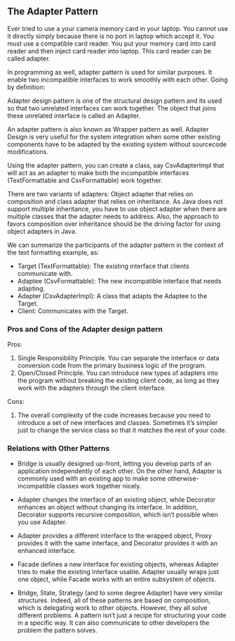 <h2>The Adapter Pattern</h2>

Ever tried to use a your camera memory card in your laptop. You cannot use it directly simply because there is no port in laptop which accept it. You must use a compatible card reader. You put your memory card into card reader and then inject card reader into laptop. This card reader can be called adapter.

In programming as well, adapter pattern is used for similar purposes. It enable two incompatible interfaces to work smoothly with each other. Going by definition:

Adapter design pattern is one of the structural design pattern and its used so that two unrelated interfaces can work together. The object that joins these unrelated interface is called an Adapter.

An adapter pattern is also known as Wrapper pattern as well. Adapter Design is very useful for the system integration when some other existing components have to be adapted by the existing system without sourcecode modifications.

Using the adapter pattern, you can create a class, say CsvAdapterImpl that will act as an adapter to make both the incompatible interfaces (TextFormattable and CsvFormattable) work together.

There are two variants of adapters: Object adapter that relies on composition and class adapter that relies on inheritance. As Java does not support multiple inheritance, you have to use object adapter when there are multiple classes that the adapter needs to address. Also, the approach to favors composition over inheritance should be the driving factor for using object adapters in Java.

We can summarize the participants of the adapter pattern in the context of the text formatting example, as:

- Target (TextFormattable): The existing interface that clients communicate with.
- Adaptee (CsvFormattable): The new incompatible interface that needs adapting.
- Adapter (CsvAdapterImpl): A class that adapts the Adaptee to the Target.
- Client: Communicates with the Target.

<h3>Pros and Cons of the Adapter design pattern</h3>

Pros:

1. Single Responsibility Principle. You can separate the interface or data conversion code from the primary business logic of the program.
2. Open/Closed Principle. You can introduce new types of adapters into the program without breaking the existing client code, as long as they work with the adapters through the client interface.

Cons:

1. The overall complexity of the code increases because you need to introduce a set of new interfaces and classes. Sometimes it’s simpler just to change the service class so that it matches the rest of your code.

<h3>Relations with Other Patterns</h3>

- Bridge is usually designed up-front, letting you develop parts of an application independently of each other. On the other hand, Adapter is commonly used with an existing app to make some otherwise-incompatible classes work together nicely.

- Adapter changes the interface of an existing object, while Decorator enhances an object without changing its interface. In addition, Decorator supports recursive composition, which isn’t possible when you use Adapter.

- Adapter provides a different interface to the wrapped object, Proxy provides it with the same interface, and Decorator provides it with an enhanced interface.

- Facade defines a new interface for existing objects, whereas Adapter tries to make the existing interface usable. Adapter usually wraps just one object, while Facade works with an entire subsystem of objects.

- Bridge, State, Strategy (and to some degree Adapter) have very similar structures. Indeed, all of these patterns are based on composition, which is delegating work to other objects. However, they all solve different problems. A pattern isn’t just a recipe for structuring your code in a specific way. It can also communicate to other developers the problem the pattern solves.